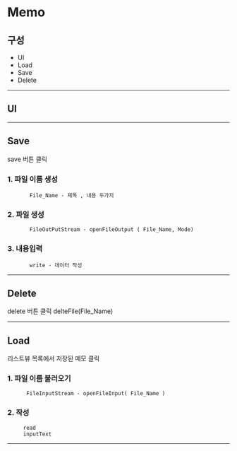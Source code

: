Memo
==========================

구성
-----------
+ UI
+ Load
+ Save
+ Delete


* * *


## UI


* * *

## Save
save 버튼 클릭
### 1. 파일 이름 생성 
           File_Name - 제목 , 내용 두가지
### 2. 파일 생성
           FileOutPutStream - openFileOutput ( File_Name, Mode)
### 3. 내용입력
           write - 데이터 작성
    
* * *

## Delete
delete 버튼 클릭
         delteFile(File_Name)
         
* * *
          
## Load
리스트뷰 목록에서 저장된 메모 클릭
### 1. 파일 이름 불러오기
          FileInputStream - openFileInput( File_Name )
     
### 2. 작성
         read 
         inputText
         
* * *

